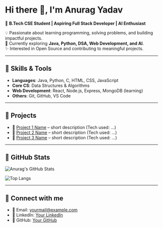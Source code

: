 # Hi there 👋, I'm Anurag Yadav  

🚀 **B.Tech CSE Student | Aspiring Full Stack Developer | AI Enthusiast**  

💡 Passionate about learning programming, solving problems, and building impactful projects.  
🌱 Currently exploring **Java, Python, DSA, Web Development, and AI**.  
✨ Interested in Open Source and contributing to meaningful projects.  

---

## 🔹 Skills & Tools
- **Languages**: Java, Python, C, HTML, CSS, JavaScript  
- **Core CS**: Data Structures & Algorithms  
- **Web Development**: React, Node.js, Express, MongoDB (learning)  
- **Others**: Git, GitHub, VS Code  

---

## 🔹 Projects
- 📌 [Project 1 Name](#) – short description (Tech used: …)  
- 📌 [Project 2 Name](#) – short description (Tech used: …)  
- 📌 [Project 3 Name](#) – short description (Tech used: …)  

---

## 🔹 GitHub Stats
![Anurag's GitHub Stats](https://github-readme-stats.vercel.app/api?username=YOUR_USERNAME&show_icons=true&theme=radical)  

![Top Langs](https://github-readme-stats.vercel.app/api/top-langs/?username=YOUR_USERNAME&layout=compact&theme=radical)  

---

## 🔹 Connect with me
- 📧 Email: yourmail@example.com  
- 💼 LinkedIn: [Your LinkedIn](#)  
- 🐙 GitHub: [Your GitHub](https://github.com/YOUR_USERNAME)  


